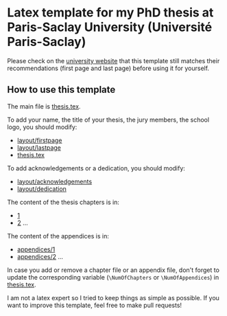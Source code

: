 # Latex template for my PhD thesis at Paris-Saclay University (Université Paris-Saclay)
Please check on the 
[university website](https://www.universite-paris-saclay.fr/fr/documents-de-reference-relatifs-a-la-soutenance-de-la-these) 
that this template still matches their recommendations (first page and last page) before using it for yourself.


## How to use this template
The main file is [thesis.tex](thesis.tex).

To add your name, the title of your thesis, the jury members, the school logo, you should modify:
* [layout/firstpage](layout/firstpage.tex)
* [layout/lastpage](layout/lastpage.tex) 
* [thesis.tex](thesis.tex)

To add acknowledgements or a dedication, you should modify:
* [layout/acknowledgements](layout/acknowledgements.tex)
* [layout/dedication](layout/dedication.tex)

The content of the thesis chapters is in:
* [1](1.tex)
* [2](2.tex)
...

The content of the appendices is in:
* [appendices/1](appendices/1.tex)
* [appendices/2](appendices/2.tex)
...

In case you add or remove a chapter file or an appendix file, don't forget to update 
the corresponding variable (`\NumOfChapters` or `\NumOfAppendices`) in [thesis.tex](thesis.tex).

I am not a latex expert so I tried to keep things as simple as possible. 
If you want to improve this template, feel free to make pull requests!

